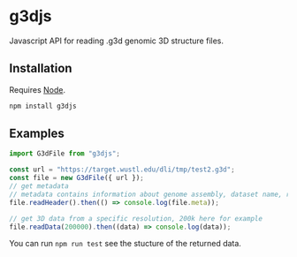 # g3djs

Javascript API for reading .g3d genomic 3D structure files.

## Installation

Requires [Node](https://nodejs.org).

```bash
npm install g3djs
```

## Examples

```js
import G3dFile from "g3djs";

const url = "https://target.wustl.edu/dli/tmp/test2.g3d";
const file = new G3dFile({ url });
// get metadata
// metadata contains information about genome assembly, dataset name, resolutions etc.
file.readHeader().then(() => console.log(file.meta));

// get 3D data from a specific resolution, 200k here for example
file.readData(200000).then((data) => console.log(data));
```

You can run `npm run test` see the stucture of the returned data.
